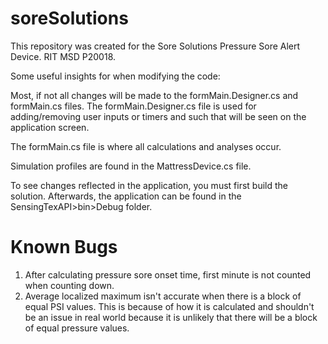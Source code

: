 # soreSolutions
This repository was created for the Sore Solutions Pressure Sore Alert Device. RIT MSD P20018.

Some useful insights for when modifying the code:

Most, if not all changes will be made to the formMain.Designer.cs and formMain.cs files.
The formMain.Designer.cs file is used for adding/removing user inputs or timers and such that will be seen on the application screen.

The formMain.cs file is where all calculations and analyses occur.

Simulation profiles are found in the MattressDevice.cs file.

To see changes reflected in the application, you must first build the solution.
Afterwards, the application can be found in the SensingTexAPI>bin>Debug folder.


# Known Bugs
1. After calculating pressure sore onset time, first minute is not counted when counting down.
2. Average localized maximum isn't accurate when there is a block of equal PSI values. This is because of how it is calculated and shouldn't be an issue in real world because it is unlikely that there will be a block of equal pressure values.
